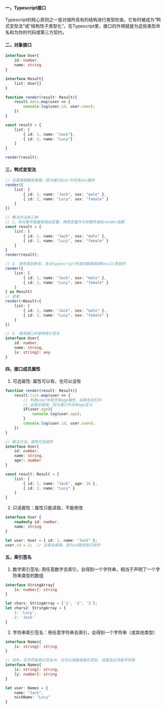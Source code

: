 #### 一，Typescript接口
Typescript的核心原则之一是对值所具有的结构进行类型检查。它有时被成为“鸭式变型法”或“结构性子类型化”。在Typescript里，接口的作用就是为这些类型命名和为你的代码或第三方契约。

#### 二，对象接口
```typescript
interface User{
    id: number,
    name: string
}

interface Result{
    list: User[]
}

function render(result: Result){
    result.data.map(user => {
        console.log(user.id, user.name);
    })
}

const result = {
    list: [
        { id: 1, name: "Jack"},
        { id: 2, name: "Lucy"}
    ]
}

render(result);
```
#### 三，鸭式变型法
```typescript
// 这里编辑器会报错，因为接口User中没有sex属性
render({
    list: [
        { id: 1, name: "Jack", sex: "male" },
        { id: 2, name: "Lucy", sex: "female" }
    ]
})

// 解决方法有三种
// 1，将对象字面量赋值给变量，再把变量作为参数传递给render函数
const result = {
    list: [
        { id: 1, name: "Jack", sex: "male" },
        { id: 2, name: "Lucy", sex: "female" }
    ]
}
render(result);

// 2. 使用类型断言，告诉typescript传递的数据就是Result类型的
render({
    list: [
        { id: 1, name: "Jack", sex: "male" },
        { id: 2, name: "Lucy", sex: "female" }
    ]
} as Result)
// 或者
render(<Result>{
    list: [
        { id: 1, name: "Jack", sex: "male" },
        { id: 2, name: "Lucy", sex: "female" }
    ]
})

// 3. 使用接口中使用索引签名
interface User{
    id: number,
    name: string,
    [x: string]: any
}
```
#### 四，接口成员属性
1. 可选属性: 属性可以有，也可以没有
```typescript
function render(result: Result){
    result.list.map(user => {
        // 判断user中是否有age属性，如果有则打印
        // 这里会报错，因为接口中没有age定义
        if(user.age){
            console.log(user.age);
        }
        console.log(user.id, user.name);
    })
}

// 解决方法，使用可选属性
interface User{
    id: number,
    name: string,
    age?: number
}

const result: Result = {
    list: [
        { id: 1, name: "Jack", age: 26 },
        { id: 2, name: "Lucy" }
    ]
}
```
2. 只读属性：属性只能读取，不能修改
```typescript
interface User {
    readonly id: number,
    name: string
}

let user: User = { id: 1, name: "Jack" };
user.id = 2;  // 这里会报错，因为id属性是只读的
```
#### 五，索引签名
1. 数字索引签名: 用任意数字去索引，会得到一个字符串，相当于声明了一个字符串类型的数组
```typescript
interface StringArray{
    [x: number]: string
}

let chars: StringArray = ['1', '2', '3'];
let chars2: StringArray = {
    1: 'Lucy',
    2: 'Jack'
}
```
2. 字符串索引签名：用任意字符串去索引，会得到一个字符串（或其他类型）
```typescript
interface Names{
    [x: string]: string
}

// 另外，在字符串索引签名中，也可以用数组索引签名，但类型必须是字符串
interface Names{
    [x: string]: string,
    [y: number]: string
}

let user: Names = {
    name: "Jack",
    nickName: "Lucy"
}
```